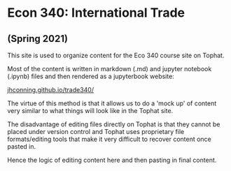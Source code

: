 # Econ 340: International Trade
## (Spring 2021)

This site is used to organize content for the Eco 340 course site on Tophat.

Most of the content is written in markdown (.md) and jupyter notebook (.ipynb) files and then rendered as a jupyterbook website: 

[jhconning.github.io/trade340/](https://jhconning.github.io/trade340/)

The virtue of this method is that it allows us to do a 'mock up' of content very similar to what things will look like in the Tophat site.  

The disadvantage of editing files directly on Tophat is that they cannot be placed under version control and Tophat uses proprietary file formats/editing tools that make it very difficult to recover content once pasted in.

Hence the logic of editing content here and then pasting in final content. 
